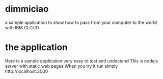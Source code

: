 # dimmiciao 
a sample application to show how to pass from your computer to the world with IBM CLOUD

# the application
Here is a sample application very easy to test and undestand
This is nodejs server with static web pages
When you try it run simply http://localhost:3000
